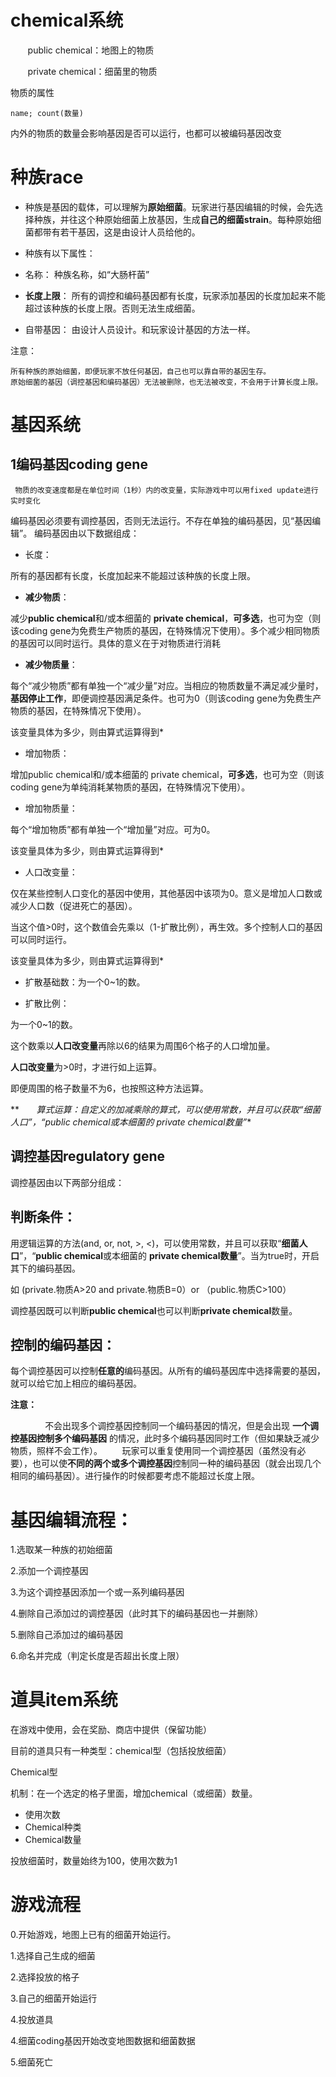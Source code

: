 # chemical系统

       public chemical：地图上的物质

       private chemical：细菌里的物质

物质的属性

	name; count(数量)

   内外的物质的数量会影响基因是否可以运行，也都可以被编码基因改变

# 种族race

- 种族是基因的载体，可以理解为**原始细菌**。玩家进行基因编辑的时候，会先选择种族，并往这个种原始细菌上放基因，生成**自己的细菌strain**。每种原始细菌都带有若干基因，这是由设计人员给他的。

- 种族有以下属性：

- 名称：
种族名称，如“大肠杆菌”

* **长度上限**：
所有的调控和编码基因都有长度，玩家添加基因的长度加起来不能超过该种族的长度上限。否则无法生成细菌。

*   自带基因：
由设计人员设计。和玩家设计基因的方法一样。

注意：

	所有种族的原始细菌，即便玩家不放任何基因，自己也可以靠自带的基因生存。
	原始细菌的基因（调控基因和编码基因）无法被删除，也无法被改变，不会用于计算长度上限。

# 基因系统



## 1编码基因coding gene

     物质的改变速度都是在单位时间（1秒）内的改变量，实际游戏中可以用fixed update进行实时变化

编码基因必须要有调控基因，否则无法运行。不存在单独的编码基因，见“基因编辑”。
编码基因由以下数据组成：

*   长度：

所有的基因都有长度，长度加起来不能超过该种族的长度上限。

*   **减少物质**：

减少**public chemical**和/或本细菌的 **private chemical**，**可多选**，也可为空（则该coding gene为免费生产物质的基因，在特殊情况下使用）。多个减少相同物质的基因可以同时运行。具体的意义在于对物质进行消耗

*   **减少物质量**：

每个“减少物质”都有单独一个“减少量”对应。当相应的物质数量不满足减少量时，**基因停止工作**，即便调控基因满足条件。也可为0（则该coding gene为免费生产物质的基因，在特殊情况下使用）。

该变量具体为多少，则由算式运算得到*

*   增加物质：

增加public chemical和/或本细菌的 private chemical，**可多选**，也可为空（则该coding gene为单纯消耗某物质的基因，在特殊情况下使用）。

*   增加物质量：

每个“增加物质”都有单独一个“增加量”对应。可为0。

该变量具体为多少，则由算式运算得到*

*   人口改变量：

仅在某些控制人口变化的基因中使用，其他基因中该项为0。意义是增加人口数或减少人口数（促进死亡的基因）。

当这个值>0时，这个数值会先乘以（1-扩散比例），再生效。多个控制人口的基因可以同时运行。

该变量具体为多少，则由算式运算得到*

*   扩散基础数：为一个0~1的数。

*   扩散比例：

为一个0~1的数。

这个数乘以**人口改变量**再除以6的结果为周围6个格子的人口增加量。

**人口改变量**为>0时，才进行如上运算。

即便周围的格子数量不为6，也按照这种方法运算。

**       *算式运算：自定义的加减乘除的算式，可以使用常数，并且可以获取“细菌人口”，“public chemical或本细菌的 private chemical数量”**

## 调控基因regulatory gene

调控基因由以下两部分组成：

## 判断条件：

用逻辑运算的方法(and, or, not, >, <)，可以使用常数，并且可以获取“**细菌人口**”，“**public chemical**或本细菌的 **private chemical数量**”。当为true时，开启其下的编码基因。

如 (private.物质A>20 and private.物质B=0）or （public.物质C>100）

调控基因既可以判断**public chemical**也可以判断**private chemical**数量。

## 控制的编码基因：

每个调控基因可以控制**任意的**编码基因。从所有的编码基因库中选择需要的基因，就可以给它加上相应的编码基因。

**注意：**

              不会出现多个调控基因控制同一个编码基因的情况，但是会出现 **一个调控基因控制多个编码基因** 的情况，此时多个编码基因同时工作（但如果缺乏减少物质，照样不会工作）。
       玩家可以重复使用同一个调控基因（虽然没有必要），也可以使**不同的两个或多个调控基因**控制同一种的编码基因（就会出现几个相同的编码基因）。进行操作的时候都要考虑不能超过长度上限。

# 基因编辑流程：

1.选取某一种族的初始细菌

2.添加一个调控基因

3.为这个调控基因添加一个或一系列编码基因

4.删除自己添加过的调控基因（此时其下的编码基因也一并删除）

5.删除自己添加过的编码基因

6.命名并完成（判定长度是否超出长度上限）

# 道具item系统

在游戏中使用，会在奖励、商店中提供（保留功能）

目前的道具只有一种类型：chemical型（包括投放细菌）

Chemical型

机制：在一个选定的格子里面，增加chemical（或细菌）数量。

*   使用次数
*   Chemical种类
*   Chemical数量

投放细菌时，数量始终为100，使用次数为1

# 游戏流程

0.开始游戏，地图上已有的细菌开始运行。

1.选择自己生成的细菌

2.选择投放的格子

3.自己的细菌开始运行

4.投放道具

4.细菌coding基因开始改变地图数据和细菌数据

5.细菌死亡
